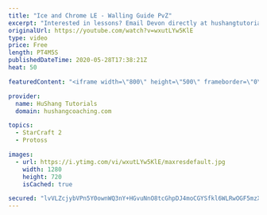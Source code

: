 ```yaml
---
title: "Ice and Chrome LE - Walling Guide PvZ"
excerpt: "Interested in lessons? Email Devon directly at hushangtutorials@outlook.com ------------------------------------------------------------------------------------------------------- Want to support HuShang Tutorials directly? Patreon is a website where you can contribute a monthly donation that will help"
originalUrl: https://youtube.com/watch?v=wxutLYw5KlE
type: video
price: Free
length: PT4M5S
publishedDateTime: 2020-05-28T17:38:21Z
heat: 50

featuredContent: "<iframe width=\"800\" height=\"500\" frameborder=\"0\" src=\"https://www.youtube.com/embed/wxutLYw5KlE\" allow=\"accelerometer; autoplay; encrypted-media; gyroscope; picture-in-picture\" allowfullscreen></iframe>"

provider:
  name: HuShang Tutorials
  domain: hushangcoaching.com

topics:
  - StarCraft 2
  - Protoss

images:
  - url: https://i.ytimg.com/vi/wxutLYw5KlE/maxresdefault.jpg
    width: 1280
    height: 720
    isCached: true

secured: "lvVLZcjybVPn5Y0ownWQ3nY+HGvuNnO8tcGhpDJ4moCGYSfkl6WLRwOGF5mzX77iwKZ3IlkymPOEivRtQ3Bxsra+r2TfeFR8Y4qfK14Nnv3we9gTe7Vj+mptefhBLY8gB26tepC8/SxWO9s1Omye9Rs+A4wRE/MwWnHRMPdJ0ubEsHG+l7WLEG6tfJ/kHOH7s/nawT/dCI3ShmMhK84Sn/QSYP9LwEsV1MnVjYR1fe4zF4aCaiB8lneyRrmMbWcbEd1XdjajK0LD44Nly0TfnI7hpKuzisjF15gjt1I/GXMnv8y+Gf9cyDl3jZZUZ3vt43GMTYYPbZj46q8PNbBwciJ6PQMmBX9pAq7oEYTF125ySmsSNeCO8r9HVIv71gYsfKAvIZ2nHD1Oq0zUldyf3ZS+P1SsjFNXux56NUqXMHE=;BU22XCt7M6YW7NP7L3tQiQ=="
---
```


